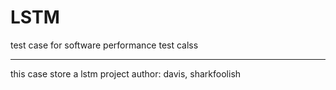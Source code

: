 # LSTM
test case for software performance test calss

---
this case store a lstm project
author: davis, sharkfoolish
